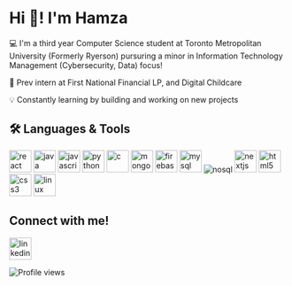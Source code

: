 # Hi 👋! I'm Hamza

💻 I'm a third year Computer Science student at Toronto Metropolitan University (Formerly Ryerson) pursuring a minor in Information Technology Management (Cybersecurity, Data) focus!

🏢 Prev intern at First National Financial LP, and Digital Childcare

💡 Constantly learning by building and working on new projects


## 🛠️ Languages & Tools  

<p align="left"> 
  <img src="https://cdn.jsdelivr.net/gh/devicons/devicon/icons/react/react-original.svg" alt="react" width="40" height="40"/>

  <img src="https://cdn.jsdelivr.net/gh/devicons/devicon/icons/java/java-original.svg" alt="java" width="40" height="40"/>
  
  <img src="https://cdn.jsdelivr.net/gh/devicons/devicon/icons/javascript/javascript-original.svg" alt="javascript" width="40" height="40"/>
  
  <img src="https://cdn.jsdelivr.net/gh/devicons/devicon/icons/python/python-original.svg" alt="python" width="40" height="40"/>
  
  <img src="https://cdn.jsdelivr.net/gh/devicons/devicon/icons/c/c-original.svg" alt="c" width="40" height="40"/>
  
  <img src="https://cdn.jsdelivr.net/gh/devicons/devicon/icons/mongodb/mongodb-original.svg" alt="mongodb" width="40" height="40"/>

  <img src="https://cdn.jsdelivr.net/gh/devicons/devicon/icons/firebase/firebase-plain.svg" alt="firebase" width="40" height="40"/>
  
  <img src="https://cdn.jsdelivr.net/gh/devicons/devicon/icons/mysql/mysql-original.svg" alt="mysql" width="40" height="40"/>

  <img src="https://img.shields.io/badge/NoSQL-4DB33D?style=for-the-badge&logo=database&logoColor=white" alt="nosql"/>
  
  <img src="https://cdn.jsdelivr.net/gh/devicons/devicon/icons/nextjs/nextjs-original.svg" alt="nextjs" width="40" height="40"/>
  
  <img src="https://cdn.jsdelivr.net/gh/devicons/devicon/icons/html5/html5-original.svg" alt="html5" width="40" height="40"/>
  
  <img src="https://cdn.jsdelivr.net/gh/devicons/devicon/icons/css3/css3-original.svg" alt="css3" width="40" height="40"/>

  <img src="https://cdn.jsdelivr.net/gh/devicons/devicon/icons/linux/linux-original.svg" alt="linux" width="40" height="40"/>
</p>

## Connect with me!

<a href="https://www.linkedin.com/in/hamzayalcin/" target="_blank">
  <img src="https://cdn.jsdelivr.net/gh/devicons/devicon/icons/linkedin/linkedin-original.svg" alt="linkedin" width="40" height="40"/>
</a>

<p align="left"> 
  <img src="https://komarev.com/ghpvc/?username=hamza-yalcin&color=blue&style=for-the-badge" alt="Profile views"/>
</p>


